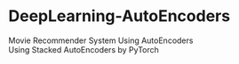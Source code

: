 # DeepLearning-AutoEncoders
Movie Recommender System Using AutoEncoders<br>
Using Stacked AutoEncoders by PyTorch
